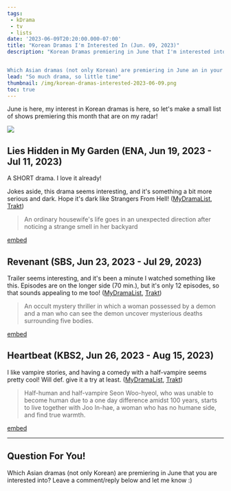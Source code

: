 ```yaml
---
tags:
 - kDrama
 - tv
 - lists
date: '2023-06-09T20:20:00.000-07:00'
title: "Korean Dramas I'm Interested In (Jun. 09, 2023)"
description: "Korean Dramas premiering in June that I'm interested into!


Which Asian dramas (not only Korean) are premiering in June an in your radar?"
lead: "So much drama, so little time"
thumbnail: /img/korean-dramas-interested-2023-06-09.png
toc: true
---
```


June is here, my interest in Korean dramas is here, so let's make a small list of shows premiering this month that are on my radar!

![](img/korean-dramas-interested-2023-06-09.png)

## Lies Hidden in My Garden (ENA, Jun 19, 2023 - Jul 11, 2023)

A SHORT drama. I love it already!

Jokes aside, this drama seems interesting, and it's something a bit more serious and dark. Hope it's dark like Strangers From Hell! ([MyDramaList](https://mydramalist.com/740197-a-house-with-a-yard), [Trakt](https://trakt.tv/shows/lies-hidden-in-my-garden))

> An ordinary housewife's life goes in an unexpected direction after noticing a strange smell in her backyard

[embed](https://www.youtube.com/watch?v=A6KFAmQ0U5Y)

## Revenant (SBS, Jun 23, 2023 - Jul 29, 2023)

Trailer seems interesting, and it's been a minute I watched something like this. Episodes are on the longer side (70 min.), but it's only 12 episodes, so that sounds appealing to me too! ([MyDramaList](https://mydramalist.com/717539-the-devil), [Trakt](https://trakt.tv/shows/revenant))

> An occult mystery thriller in which a woman possessed by a demon and a man who can see the demon uncover mysterious deaths surrounding five bodies.

[embed](https://www.youtube.com/watch?v=WB3Vn5ZFqTA)

## Heartbeat (KBS2, Jun 26, 2023 - Aug 15, 2023)

I like vampire stories, and having a comedy with a half-vampire seems pretty cool! Will def. give it a try at least. ([MyDramaList](https://mydramalist.com/746637-my-heart-beats), [Trakt](https://trakt.tv/shows/heartbeat-2023))

> Half-human and half-vampire Seon Woo-hyeol, who was unable to become human due to a one day difference amidst 100 years, starts to live together with Joo In-hae, a woman who has no humane side, and find true warmth.

[embed](https://www.youtube.com/watch?v=jHi6sKUERho)

---

## Question For You!

Which Asian dramas (not only Korean) are premiering in June that you are interested into? Leave a comment/reply below and let me know :)
